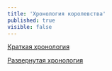 ```yaml
---
title: 'Хронология королевства'
published: true
visible: false
---
```


[Краткая хронология](http://lambopedia.ru/ru/svyashennoe-korolevstvo-lambotero/khronologiya-korolevstva/kratkaya-khronologiya)


[Развернутая хронология](http://lambopedia.ru/ru/svyashennoe-korolevstvo-lambotero/khronologiya-korolevstva/razvernutaya-khronologiya-korolevstva)